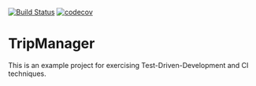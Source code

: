 [![Build Status](https://travis-ci.org/wojtbauer/tripmanager.svg?branch=master)](https://travis-ci.org/wojtbauer/tripmanager) [![codecov](https://codecov.io/gh/wojtbauer/tripmanager/branch/master/graph/badge.svg)](https://codecov.io/gh/wojtbauer/tripmanager)

# TripManager
This is an example project for exercising Test-Driven-Development and CI techniques.

